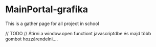 # MainPortal-grafika

This is a gather page for all project in school

// TODO //
Átírni a window.open functiont javascriptdbe és majd több gombot hozzárendelni....

